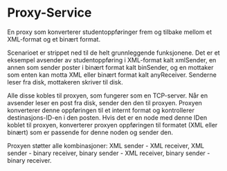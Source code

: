 # Proxy-Service

En proxy som konverterer studentoppføringer frem og tilbake mellom et XML-format og et binært format.

Scenarioet er strippet ned til de helt grunnleggende funksjonene. Det er et eksempel avsender av
studentoppføring i XML-format kalt xmlSender, en annen som sender poster i binært format kalt binSender, 
og en mottaker som enten kan motta XML eller binært format kalt anyReceiver. Senderne leser fra disk, mottakeren skriver til disk.

Alle disse kobles til proxyen, som fungerer som en TCP-server. Når en avsender leser en post fra disk,
sender den den til proxyen. Proxyen konverterer denne oppføringen til et internt format og kontrollerer
destinasjons-ID-en i den posten. Hvis det er en node med denne IDen koblet til proxyen, konverterer
proxyen oppføringen til formatet (XML eller binært) som er passende for denne noden og sender den.

Proxyen støtter alle kombinasjoner: XML sender - XML receiver, XML sender - binary receiver, binary
sender - XML receiver, binary sender - binary receiver.
